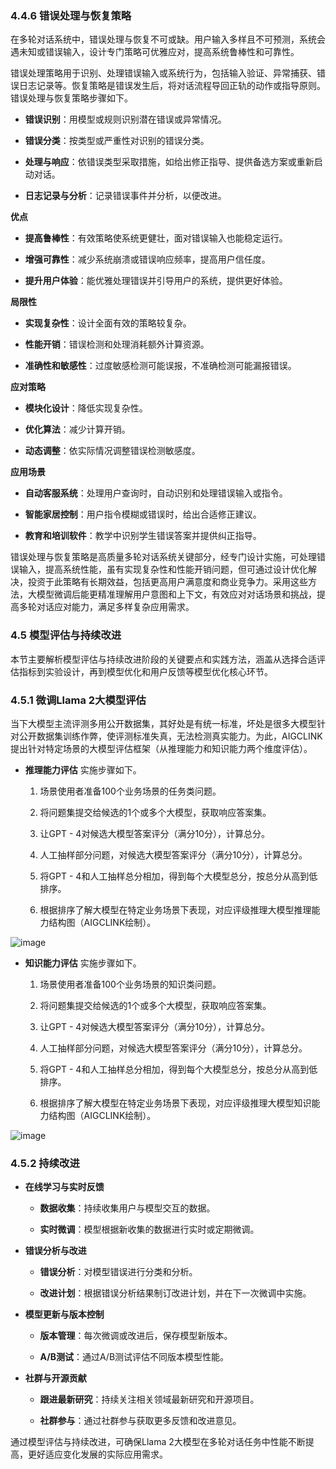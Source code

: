 ### 4.4.6 错误处理与恢复策略

在多轮对话系统中，错误处理与恢复不可或缺。用户输入多样且不可预测，系统会遇未知或错误输入，设计专门策略可优雅应对，提高系统鲁棒性和可靠性。

错误处理策略用于识别、处理错误输入或系统行为，包括输入验证、异常捕获、错误日志记录等。恢复策略是错误发生后，将对话流程导回正轨的动作或指导原则。错误处理与恢复策略步骤如下。

- **错误识别**：用模型或规则识别潜在错误或异常情况。

- **错误分类**：按类型或严重性对识别的错误分类。

- **处理与响应**：依错误类型采取措施，如给出修正指导、提供备选方案或重新启动对话。 

- **日志记录与分析**：记录错误事件并分析，以便改进。 

**优点**

- **提高鲁棒性**：有效策略使系统更健壮，面对错误输入也能稳定运行。

- **增强可靠性**：减少系统崩溃或错误响应频率，提高用户信任度。

- **提升用户体验**：能优雅处理错误并引导用户的系统，提供更好体验。 

**局限性**

- **实现复杂性**：设计全面有效的策略较复杂。

- **性能开销**：错误检测和处理消耗额外计算资源。

- **准确性和敏感性**：过度敏感检测可能误报，不准确检测可能漏报错误。 

**应对策略**

- **模块化设计**：降低实现复杂性。

- **优化算法**：减少计算开销。

- **动态调整**：依实际情况调整错误检测敏感度。 

**应用场景**

- **自动客服系统**：处理用户查询时，自动识别和处理错误输入或指令。

- **智能家居控制**：用户指令模糊或错误时，给出合适修正建议。

- **教育和培训软件**：教学中识别学生错误答案并提供纠正指导。

错误处理与恢复策略是高质量多轮对话系统关键部分，经专门设计实施，可处理错误输入，提高系统性能，虽有实现复杂性和性能开销问题，但可通过设计优化解决，投资于此策略有长期效益，包括更高用户满意度和商业竞争力。采用这些方法，大模型微调后能更精准理解用户意图和上下文，有效应对对话场景和挑战，提高多轮对话应对能力，满足多样复杂应用需求。



### 4.5 模型评估与持续改进

本节主要解析模型评估与持续改进阶段的关键要点和实践方法，涵盖从选择合适评估指标到实验设计，再到模型优化和用户反馈等模型优化核心环节。



### 4.5.1 微调Llama 2大模型评估

当下大模型主流评测多用公开数据集，其好处是有统一标准，坏处是很多大模型针对公开数据集训练作弊，使评测标准失真，无法检测真实能力。为此，AIGCLINK提出针对特定场景的大模型评估框架（从推理能力和知识能力两个维度评估）。

- **推理能力评估** 实施步骤如下。

    1. 场景使用者准备100个业务场景的任务类问题。
    
    2. 将问题集提交给候选的1个或多个大模型，获取响应答案集。
    
    3. 让GPT - 4对候选大模型答案评分（满分10分），计算总分。 
    
    4. 人工抽样部分问题，对候选大模型答案评分（满分10分），计算总分。 
    
    5. 将GPT - 4和人工抽样总分相加，得到每个大模型总分，按总分从高到低排序。 
    
    6. 根据排序了解大模型在特定业务场景下表现，对应评级推理大模型推理能力结构图（AIGCLINK绘制）。 

![image](https://github.com/user-attachments/assets/54b91a50-1deb-4b9e-a262-bb5d23b17722)


- **知识能力评估** 实施步骤如下。
   
    1. 场景使用者准备100个业务场景的知识类问题。
    
    2. 将问题集提交给候选的1个或多个大模型，获取响应答案集。
    
    3. 让GPT - 4对候选大模型答案评分（满分10分），计算总分。 
    
    4. 人工抽样部分问题，对候选大模型答案评分（满分10分），计算总分。 
    
    5. 将GPT - 4和人工抽样总分相加，得到每个大模型总分，按总分从高到低排序。 
    
    6. 根据排序了解大模型在特定业务场景下表现，对应评级推理大模型知识能力结构图（AIGCLINK绘制）。 

![image](https://github.com/user-attachments/assets/a0ba638c-950f-4c76-b02d-b5da9e1a0ddb)


### 4.5.2 持续改进
- **在线学习与实时反馈**
  
    - **数据收集**：持续收集用户与模型交互的数据。
      
    - **实时微调**：模型根据新收集的数据进行实时或定期微调。 

- **错误分析与改进**

     - **错误分析**：对模型错误进行分类和分析。

     - **改进计划**：根据错误分析结果制订改进计划，并在下一次微调中实施。 

- **模型更新与版本控制**
    
    - **版本管理**：每次微调或改进后，保存模型新版本。
    
    - **A/B测试**：通过A/B测试评估不同版本模型性能。 

- **社群与开源贡献**
   
    - **跟进最新研究**：持续关注相关领域最新研究和开源项目。
   
    - **社群参与**：通过社群参与获取更多反馈和改进意见。 

通过模型评估与持续改进，可确保Llama 2大模型在多轮对话任务中性能不断提高，更好适应变化发展的实际应用需求。 
